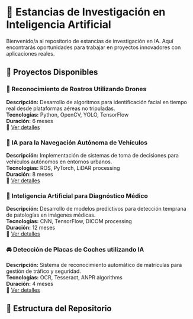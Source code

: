 # 🔬 Estancias de Investigación en Inteligencia Artificial

Bienvenido/a al repositorio de estancias de investigación en IA. Aquí encontrarás oportunidades para trabajar en proyectos innovadores con aplicaciones reales.

## 🌟 Proyectos Disponibles

### 🚁 Reconocimiento de Rostros Utilizando Drones
**Descripción:** Desarrollo de algoritmos para identificación facial en tiempo real desde plataformas aéreas no tripuladas.  
**Tecnologías:** Python, OpenCV, YOLO, TensorFlow  
**Duración:** 6 meses  
📌 [Ver detalles](https://github.com/AtoanyTec/UFs/blob/main/Estancias/FJ2025/Estancias%20de%20Investigaci%C3%B3n/EI-AD25-320_Reconocimiento%20de%20Rostros%20Utilizando%20Drones.md)

### 🚗 IA para la Navegación Autónoma de Vehículos  
**Descripción:** Implementación de sistemas de toma de decisiones para vehículos autónomos en entornos urbanos.  
**Tecnologías:** ROS, PyTorch, LiDAR processing  
**Duración:** 8 meses  
📌 [Ver detalles](https://github.com/AtoanyTec/UFs/blob/main/Estancias/FJ2025/Estancias%20de%20Investigaci%C3%B3n/EI-AD25-321_IA%20para%20la%20Navegaci%C3%B3n%20Aut%C3%B3noma%20de%20Veh%C3%ADculos.md)

### 🏥 Inteligencia Artificial para Diagnóstico Médico  
**Descripción:** Desarrollo de modelos predictivos para detección temprana de patologías en imágenes médicas.  
**Tecnologías:** CNN, TensorFlow, DICOM processing  
**Duración:** 12 meses  
📌 [Ver detalles](https://github.com/AtoanyTec/UFs/blob/main/Estancias/FJ2025/Estancias%20de%20Investigaci%C3%B3n/EI-AD25-322_Inteligencia%20Artificial%20para%20Diagnostico%20M%C3%A9dico.md)

### 🚘 Detección de Placas de Coches utilizando IA  
**Descripción:** Sistema de reconocimiento automático de matrículas para gestión de tráfico y seguridad.  
**Tecnologías:** OCR, Tesseract, ANPR algorithms  
**Duración:** 4 meses  
📌 [Ver detalles](https://github.com/AtoanyTec/UFs/blob/main/Estancias/FJ2025/Estancias%20de%20Investigaci%C3%B3n/EI-AD25-337_Detecci%C3%B3n%20de%20Placas%20de%20Coches%20utilizando%20IA.md)

## 📂 Estructura del Repositorio
